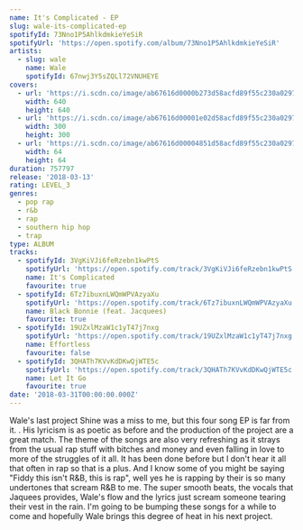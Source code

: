 ```yaml
---
name: It's Complicated - EP
slug: wale-its-complicated-ep
spotifyId: 73Nno1P5AhlkdmkieYeSiR
spotifyUrl: 'https://open.spotify.com/album/73Nno1P5AhlkdmkieYeSiR'
artists:
  - slug: wale
    name: Wale
    spotifyId: 67nwj3Y5sZQLl72VNUHEYE
covers:
  - url: 'https://i.scdn.co/image/ab67616d0000b273d58acfd89f55c230a0297e12'
    width: 640
    height: 640
  - url: 'https://i.scdn.co/image/ab67616d00001e02d58acfd89f55c230a0297e12'
    width: 300
    height: 300
  - url: 'https://i.scdn.co/image/ab67616d00004851d58acfd89f55c230a0297e12'
    width: 64
    height: 64
duration: 757797
release: '2018-03-13'
rating: LEVEL_3
genres:
  - pop rap
  - r&b
  - rap
  - southern hip hop
  - trap
type: ALBUM
tracks:
  - spotifyId: 3VgKiVJi6feRzebn1kwPtS
    spotifyUrl: 'https://open.spotify.com/track/3VgKiVJi6feRzebn1kwPtS'
    name: It's Complicated
    favourite: true
  - spotifyId: 6Tz7ibuxnLWQmWPVAzyaXu
    spotifyUrl: 'https://open.spotify.com/track/6Tz7ibuxnLWQmWPVAzyaXu'
    name: Black Bonnie (feat. Jacquees)
    favourite: true
  - spotifyId: 19UZxlMzaW1c1yT47j7nxg
    spotifyUrl: 'https://open.spotify.com/track/19UZxlMzaW1c1yT47j7nxg'
    name: Effortless
    favourite: false
  - spotifyId: 3QHATh7KVvKdDKwQjWTE5c
    spotifyUrl: 'https://open.spotify.com/track/3QHATh7KVvKdDKwQjWTE5c'
    name: Let It Go
    favourite: true
date: '2018-03-31T00:00:00.000Z'
---
```

Wale's last project Shine was a miss to me, but this four song EP is far from it. . His
lyricism is as poetic as before and the production of the project are a great match. The
theme of the songs are also very refreshing as it strays from the usual rap stuff with bitches
and money and even falling in love to more of the struggles of it all. It has been done before
but I don't hear it all that often in rap so that is a plus. And I know some of you might
be saying "Fiddy this isn't R&B, this is rap", well yes he is rapping by their is so many
undertones that scream R&B to me. The super smooth beats, the vocals that Jaquees provides,
Wale's flow and the lyrics just scream someone tearing their vest in the rain. I'm going to
be bumping these songs for a while to come and hopefully Wale brings this degree of heat in
his next project.
